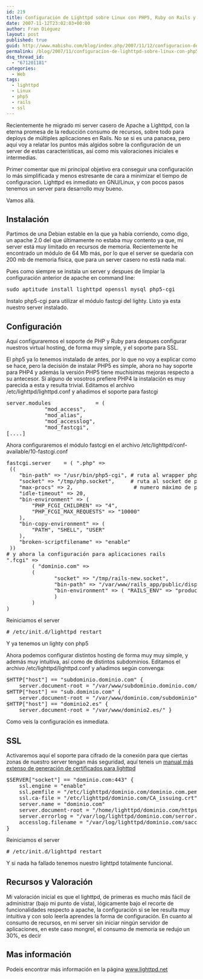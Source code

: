 ```yaml
---
id: 219
title: Configuración de Lighttpd sobre Linux con PHP5, Ruby on Rails y SSL
date: 2007-11-12T23:02:03+00:00
author: Fran Diéguez
layout: post
published: true
guid: http://www.mabishu.com/blog/index.php/2007/11/12/configuracion-de-lighttpd-sobre-linux-con-php5-ruby-on-rails-y-ssl/
permalink: /blog/2007/11/configuracion-de-lighttpd-sobre-linux-con-php5-ruby-on-rails-y-ssl/
dsq_thread_id:
  - "671201181"
categories:
  - Web
tags:
  - lighttpd
  - Linux
  - php5
  - rails
  - ssl
---
```

Recientemente he migrado mi server casero de Apache a Lighttpd, con la eterna promesa de la reducción consumo de recursos, sobre todo para deploys de múltiples aplicaciones en Rails. No se si es una panacea, pero aquí voy a relatar los puntos más algidos sobre la configuración de un server de estas características, así como mis valoraciones iniciales e intermedias.

Primer comentar que mi principal objetivo era conseguir una configuración lo más simplificada y menos estresante de cara a minimizar el tiempo de configuracion. Lighttpd es inmediato en GNU/Linux, y con pocos pasos tenemos un server para desarrollo muy bueno.

Vamos allá.<!--more-->
<h2>Instalación</h2>
Partimos de una Debian estable en la que ya había corriendo, como digo, un apache 2.0 del que últimamente no estaba muy contento ya que, mi server está muy limitado en recursos de memoria. Recientemente he encontrado un módulo de 64 Mb más, por lo que el server se quedaría con 200 mb de memoria física, que para un server casero no está nada mal.

Pues como siempre se instala un server y despues de limpiar la configuración anterior de apache en command line:
<pre lang="shell">sudo aptitude install lighttpd openssl mysql php5-cgi</pre>
Instalo php5-cgi para utilizar el módulo fastcgi del lighty. Listo ya esta nuestro server instalado.
<h2>Configuración</h2>
Aquí configuraremos el soporte de PHP y Ruby para despues configurar nuestros virtual hosting, de forma muy simple, y el soporte para SSL.

El php5 ya lo tenemos instalado de antes, por lo que no voy a explicar como se hace, pero la decisión de instalar PHP5 es simple, ahora no hay soporte para PHP4 y además la versión PHP5 tiene muchisimas mejoras respecto a su antecesor. Si alguno de vosotros prefiere PHP4 la instalación es muy parecida a esta y resulta trivial.
Editamos el archivo /etc/lighttpd/lighttpd.conf y añadimos el soporte para fastcgi
<pre>server.modules              = (
            "mod_access",
            "mod_alias",
            "mod_accesslog",
            "mod_fastcgi",
[....]</pre>
Ahora configuraremos el módulo fastcgi en el archivo /etc/lighttpd/conf-available/10-fastcgi.conf
<pre>fastcgi.server    = ( ".php" =&gt;
 ((
 	"bin-path" =&gt; "/usr/bin/php5-cgi", # ruta al wrapper php5-cgi, php4-cgi
 	"socket" =&gt; "/tmp/php.socket",     # ruta al socket de php
 	"max-procs" =&gt; 2,				   # numero máximo de procesos
 	"idle-timeout" =&gt; 20,
 	"bin-environment" =&gt; (
 		"PHP_FCGI_CHILDREN" =&gt; "4",
 		"PHP_FCGI_MAX_REQUESTS" =&gt; "10000"
 	),
 	"bin-copy-environment" =&gt; (
 		"PATH", "SHELL", "USER"
 	),
 	"broken-scriptfilename" =&gt; "enable"
 ))
# y ahora la configuración para aplicaciones rails
".fcgi" =&gt;
        ( "dominio.com" =&gt;
        (
               "socket" =&gt; "/tmp/rails-new.socket",
               "bin-path" =&gt; "/var/www/rails_app/public/dispatch.fcgi", #ruta al dispatcher rails
               "bin-environment" =&gt; ( "RAILS_ENV" =&gt; "production" )
               )
        )
)</pre>
Reiniciamos el server
<pre># /etc/init.d/lighttpd restart</pre>
Y ya tenemos un lighty con php5

Ahora podemos configurar distintos hosting de forma muy muy simple, y además muy intuitiva, así como de distintos subdominios. Editamos el archivo /etc/lighttpd/lighttpd.conf y añadimos según convenga:
<pre>$HTTP["host"] == "subdominio.dominio.com" {
	server.document-root = "/var/www/subdominio.dominio.com/" }
$HTTP["host"] == "sub.dominio.com" {
	server.document-root = "/var/www/dominio.com/subdominio" }
$HTTP["host"] == "dominio2.es" {
	server.document-root = "/var/www/dominio2.es/" }</pre>
Como veis la configuración es inmediata.
<h2>SSL</h2>
Activaremos aquí el soporte para cifrado de la conexión para que ciertas zonas de nuestro server tengan más seguridad, aquí teneis un <a title="Manual configuración y generación de certificados SSL en Lighttpd" href="http://www.varlogarthas.net/blog/2007/03/installing-a-godaddy-ssl-certi.html">manual más extenso de generación de certificados para lighttpd</a>
<pre>$SERVER["socket"] == "dominio.com:443" {
	ssl.engine = "enable"
	ssl.pemfile = "/etc/lighttpd/dominio.com/dominio.com.pem" #certificado del servidor
	ssl.ca-file = "/etc/lighttpd/dominio.com/CA_issuing.crt" #certificado intermedio
	server.name = "dominio.com"
	server.document-root = "/home/lighttpd/dominio.com/https" # path del servidor
	server.errorlog = "/var/log/lighttpd/dominio.com/serror.log"
	accesslog.filename = "/var/log/lighttpd/dominio.com/saccess.log"
}</pre>
Reiniciamos el server
<pre># /etc/init.d/lighttpd restart</pre>
Y si nada ha fallado tenemos nuestro lighttpd totalmente funcional.
<h2>Recursos y Valoración</h2>
Mi valoración inicial es que el lighttpd, de primeras es mucho más fácil de administrar (bajo mi punto de vista), lógicamente bajo el recorte de funcionalidades respecto a apache, la configuración si se lee resulta muy intuitiva y con solo leerla aprendes la forma de configuración.
En cuanto al consumo de recursos, en mi server sin iniciar ningún servidor de aplicaciones, en este caso mongrel, el consumo de memoria se redujo un 30%, es decir
<h2>Mas información</h2>
Podeis encontrar más información en la página <a title="Página oficial del servidor lighttpd" href="www.lighttpd.net">www.lighttpd.net</a>